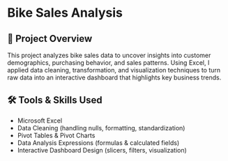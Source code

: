 # Bike Sales Analysis

## 📌 Project Overview  
This project analyzes bike sales data to uncover insights into customer demographics, purchasing behavior, and sales patterns. Using Excel, I applied data cleaning, transformation, and visualization techniques to turn raw data into an interactive dashboard that highlights key business trends.
## 🛠 Tools & Skills Used
- Microsoft Excel
- Data Cleaning (handling nulls, formatting, standardization)
- Pivot Tables & Pivot Charts
- Data Analysis Expressions (formulas & calculated fields)
- Interactive Dashboard Design (slicers, filters, visualization)

